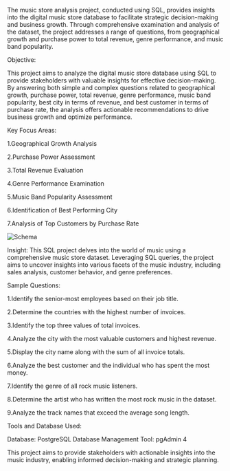 The music store analysis project, conducted using SQL, provides insights into the digital music store database to facilitate strategic decision-making and business growth. Through comprehensive examination and analysis of the dataset, the project addresses a range of questions, from geographical growth and purchase power to total revenue, genre performance, and music band popularity.

Objective:

This project aims to analyze the digital music store database using SQL to provide stakeholders with valuable insights for effective decision-making. By answering both simple and complex questions related to geographical growth, purchase power, total revenue, genre performance, music band popularity, best city in terms of revenue, and best customer in terms of purchase rate, the analysis offers actionable recommendations to drive business growth and optimize performance.

Key Focus Areas:

   1.Geographical Growth Analysis

   2.Purchase Power Assessment

   3.Total Revenue Evaluation

   4.Genre Performance Examination

   5.Music Band Popularity Assessment

   6.Identification of Best Performing City

   7.Analysis of Top Customers by Purchase Rate


![Schema](https://github.com/Namankamra1785/Music_Store_Analysis/assets/74761237/b3771c8a-74e1-4290-83c8-de1b2b3ee099)



Insight: This SQL project delves into the world of music using a comprehensive music store dataset. Leveraging SQL queries, the project aims to uncover insights into various facets of the music industry, including sales analysis, customer behavior, and genre preferences.

Sample Questions:


1.Identify the senior-most employees based on their job title.

2.Determine the countries with the highest number of invoices.

3.Identify the top three values of total invoices.

4.Analyze the city with the most valuable customers and highest revenue.

5.Display the city name along with the sum of all invoice totals.

6.Analyze the best customer and the individual who has spent the most money.

7.Identify the genre of all rock music listeners.

8.Determine the artist who has written the most rock music in the dataset.

9.Analyze the track names that exceed the average song length.



Tools and Database Used:

Database: PostgreSQL
Database Management Tool: pgAdmin 4

This project aims to provide stakeholders with actionable insights into the music industry, enabling informed decision-making and strategic planning.
